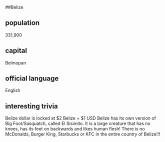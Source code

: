 ##Belize
## population
331,900

## capital
Belmopan
 
## official language
English

## interesting trivia
Belize dollar is locked at $2 Belize = $1 USD
Belize has its own version of Big Foot/Sasquatch, called El Sisimito. It is a large creature that has no knees, has its feet
on backwards and likes human flesh!
There is no McDonalds, Burger King, Starbucks or KFC in the entire country of Belize!!!


